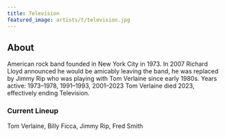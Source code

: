```yaml
---
title: Television
featured_image: artists/t/television.jpg
---
```

## About

American rock band founded in New York City in 1973.
In 2007 Richard Lloyd announced he would be amicably leaving the band, he was replaced by Jimmy Rip who was playing with Tom Verlaine since early 1980s.
Years active: 1973–1978, 1991–1993, 2001–2023
Tom Verlaine died 2023, effectively ending Television.

### Current Lineup

Tom Verlaine, Billy Ficca, Jimmy Rip, Fred Smith

